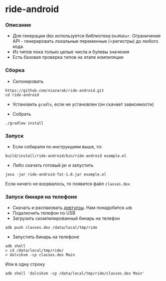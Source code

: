 # ride-android


### Описание
- Для генерации dex используется библиотека `DexMaker`.
Ограничение API - генерировать локальные переменные (=регистры) до любого кода. 
- Из типов пока только целые числа и булевы значения
- Есть базовая проверка типов на этапе компиляции

### Сборка

- Склонировать
```
https://github.com/niazarak/ride-android.git
cd ride-android
```

- Установить `gradle`, если не установлен (он скачает зависимости)

- Собрать
```
./gradlew install
```

### Запуск

- Если собирали по инструкциям выше, то:
```
build/install/ride-android/bin/ride-android example.el
```

- Либо скачать готовый jar и запустить
```
java -jar ride-android-fat-1.0.jar example.el
```

Если ничего не взорвалось, то появится файл `classes.dex`

### Запуск бинаря на телефоне

- Скачать и распаковать [девтулзы](https://developer.android.com/studio/releases/platform-tools). Нам понадобится `adb `
- Подключить телефон по USB
- Загрузить скомпилированный бинарь на телефон
```
adb push classes.dex /data/local/tmp/ride
```
- Запустить бинарь на телефоне
```
adb shell
> cd /data/local/tmp/ride/
> dalvikvm -cp classes.dex Main
```
Или в одну строку
```
adb shell 'dalvikvm -cp /data/local/tmp/ride/classes.dex Main'
```